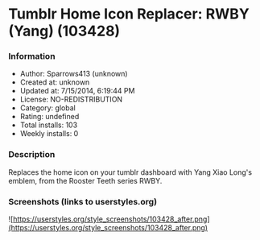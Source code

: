 # Tumblr Home Icon Replacer: RWBY (Yang) (103428)

### Information
- Author: Sparrows413 (unknown)
- Created at: unknown
- Updated at: 7/15/2014, 6:19:44 PM
- License: NO-REDISTRIBUTION
- Category: global
- Rating: undefined
- Total installs: 103
- Weekly installs: 0


### Description
Replaces the home icon on your tumblr dashboard with Yang Xiao Long's emblem, from the Rooster Teeth series RWBY.


### Screenshots (links to userstyles.org)
![https://userstyles.org/style_screenshots/103428_after.png](https://userstyles.org/style_screenshots/103428_after.png)


